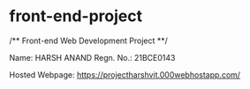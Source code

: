 # front-end-project
/** Front-end Web Development Project **/

Name: HARSH ANAND
Regn. No.: 21BCE0143

 Hosted Webpage: https://projectharshvit.000webhostapp.com/

